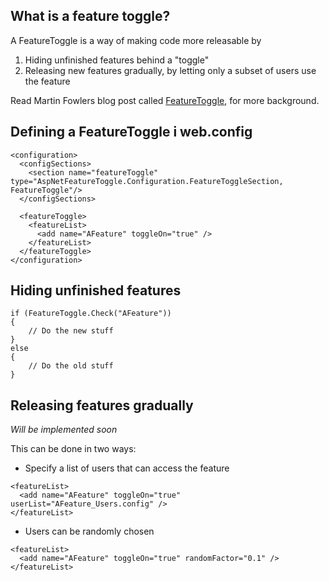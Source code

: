 ## What is a feature toggle?
A FeatureToggle is a way of making code more releasable by 

1. Hiding unfinished features behind a "toggle"
2. Releasing new features gradually, by letting only a subset of users use the feature

Read Martin Fowlers blog post called [FeatureToggle](http://martinfowler.com/bliki/FeatureToggle.html), for more background. 

## Defining a FeatureToggle i web.config
```
<configuration>
  <configSections>
    <section name="featureToggle" type="AspNetFeatureToggle.Configuration.FeatureToggleSection, FeatureToggle"/>
  </configSections>
  
  <featureToggle>
    <featureList>
      <add name="AFeature" toggleOn="true" />
    </featureList>
  </featureToggle>
</configuration>
```

## Hiding unfinished features
```
if (FeatureToggle.Check("AFeature"))
{
    // Do the new stuff
}
else
{
    // Do the old stuff
}
```

## Releasing features gradually
*Will be implemented soon*

This can be done in two ways:

* Specify a list of users that can access the feature
```
<featureList>
  <add name="AFeature" toggleOn="true" userList="AFeature_Users.config" />
</featureList>
```

* Users can be randomly chosen
```
<featureList>
  <add name="AFeature" toggleOn="true" randomFactor="0.1" />
</featureList>
```
